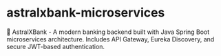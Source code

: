 # astralxbank-microservices
🚀 AstralXBank - A modern banking backend built with Java Spring Boot microservices architecture. Includes API Gateway, Eureka Discovery, and secure JWT-based authentication.
